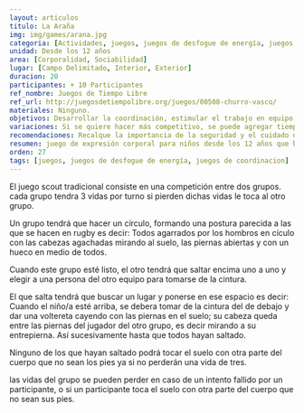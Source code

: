 ```yaml
---
layout: articulos
titulo: La Araña
img: img/games/arana.jpg
categoria: [Actividades, juegos, juegos de desfogue de energía, juegos de coordinacion]
unidad: Desde los 12 años
area: [Corporalidad, Sociabilidad]
lugar: [Campo Delimitado, Interior, Exterior]
duracion: 20
participantes: + 10 Participantes
ref_nombre: Juegos de Tiempo Libre
ref_url: http://juegosdetiempolibre.org/juegos/00508-churro-vasco/
materiales: Ninguno.
objetivos: Desarrollar la coordinación, estimular el trabajo en equipo, desfogue de energía
variaciones: Si se quiere hacer más competitivo, se puede agregar tiempo para que el equipo complete la araña.
recomendaciones: Recalque la importancia de la seguridad y el cuidado del más grande con el más pequeño.
resumen: juego de expresión corporal para niños desde los 12 años que busca desarrollar la coordinación y estimular el trabajo en equipo
orden: 27
tags: [juegos, juegos de desfogue de energía, juegos de coordinacion]
---
```

El juego scout tradicional consiste en una competición entre dos grupos. cada grupo tendra 3 vidas por turno si pierden dichas vidas le toca al otro grupo.

Un grupo tendrá que hacer un círculo, formando una postura parecida a las que se hacen en rugby es decir: Todos agarrados por los hombros en cículo con las cabezas agachadas mirando al suelo, las piernas abiertas y con un hueco en medio de todos.

Cuando este grupo esté listo, el otro tendrá que saltar encima uno a uno y elegir a una persona del otro equipo para tomarse de la cintura.

El que salta tendrá que buscar un lugar y ponerse en ese espacio es decir: Cuando el niño/a esté arriba, se debera tomar de la cintura del de debajo y dar una voltereta cayendo con las piernas en el suelo; su cabeza queda entre las piernas del jugador del otro grupo, es decir mirando a su entrepierna. Así sucesivamente hasta que todos hayan saltado.

Ninguno de los que hayan saltado podrá tocar el suelo con otra parte del cuerpo que no sean los pies ya si no perderán una vida de tres.

las vidas del grupo se pueden perder en caso de un intento fallido por un participante, o si un participante toca el suelo con otra parte del cuerpo que no sean sus pies.
